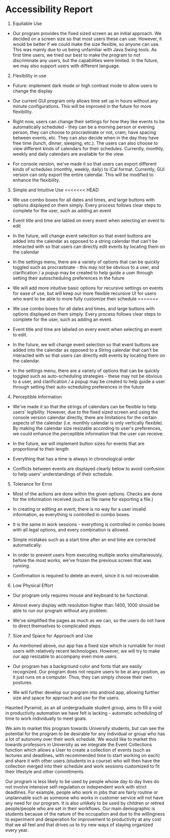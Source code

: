 # Accessibility Report

1. Equitable Use

- Our program provides the fixed sized screen as an initial approach. We decided on a screen size so that most users these can use. However, it would be better if we could make the size flexible, so anyone can use. This was mainly due to us being unfamiliar with Java Swing tools. As first time users, we tried our best to make the program to not discriminate any users, but the capabilities were limited. In the future, we may also support users with different language.

2. Flexibility in use
- Future: implement dark mode or high contrast mode to allow users to change the display


- Our current GUI program only allows time set up in hours without any minute configurations. This will be improved in the future for more flexibility.


- Right now, users can change their settings for how they like events to be automatically scheduled - they can be a morning person or evening person, they can choose to procrastinate or not, cram, have spacing between events, etc. They can also decide when in the day they have free time (lunch, dinner, sleeping, etc.). The users can also choose to view different kinds of calendars for their schedules. Currently, monthly, weekly and daily calendars are available for the view.


- For console version, we've made it so that users can export different kinds of schedules (monthly, weekly, daily) to iCal format. Currently, GUI version can only export the entire calendar. This will be modified to enhance the flexibility.

3. Simple and Intuitive Use
<<<<<<< HEAD
- We use combo boxes for all dates and times, and large buttons with options displayed on them simply. Every process
follows clear steps to complete for the user, such as adding an event
- Event title and time are labled on every event when selecting an event to edit
- In the future, will change event selection so that event buttons are added into the calendar as opposed to a string calendar
that can't be interacted with so that users can directly edit events by locating them on the calendar
- In the settings menu, there are a variety of options that can be quickly toggled such as procrastinate - this may not be 
obvious to a user, and clarification / a popup may be created to help guide a user through setting their autoscheduling
preferences in the future
- We will add more intuitive basic options for recursive settings on events for ease of use, 
but will keep our more flexible recursive UI for users who want to be able to more fully
customize their schedule
=======
- We use combo boxes for all dates and times, and large buttons with options displayed on them simply. Every process follows clear steps to complete for the user, such as adding an event.


- Event title and time are labeled on every event when selecting an event to edit.


- In the future, we will change event selection so that event buttons are added into the calendar as opposed to a String calendar that can't be interacted with so that users can directly edit events by locating them on the calendar.


- In the settings menu, there are a variety of options that can be quickly toggled such as auto-scheduling strategies - these may not be obvious to a user, and clarification / a popup may be created to help guide a user through setting their auto-scheduling preferences in the future


4. Perceptible Information

- We've made it so that the strings of calendars can be flexible to help users' legibility. However, due to the fixed sized screen and using the console version calendar directly, there are limitations for the certain aspects of the calendar (i.e. monthly calendar is only vertically flexible). By making the calendar size resizable according to user's preferences, we could enhance the perceptible information that the user can receive.


- In the future, we will implement button sizes for events that are proportional to their length

- Everything that has a time is always in chronological order


- Conflicts between events are displayed clearly below to avoid confusion to help users' understandings of their schedule.

5. Tolerance for Error

- Most of the actions are done within the given options. Checks are done for the information received (such as file name for exporting a file.)


- In creating or editing an event, there is no way for a user invalid information, as everything is controlled in combo boxes.


- It is the same in work sessions - everything is controlled in combo boxes with all legal options, and every combination is allowed.


- Simple mistakes such as a start time after an end time are corrected automatically.


- In order to prevent users from executing multiple works simultaneously, before the most works, we've frozen the previous screen that was running.


- Confirmation is required to delete an event, since it is not recoverable.

6. Low Physical Effort

- Our program only requires mouse and keyboard to be functional.

- Almost every display with resolution higher than 1400, 1000 should be able to run our program without any problem.

- We've simplified the pages as much as we can, so the users do not have to direct themselves to complicated steps.

7. Size and Space for Approach and Use

- As mentioned above, our app has a fixed size which is runnable for most users with relatively recent technologies. However, we will try to make our app resizable to accompany even more users.

- Our program has a background color and fonts that are easily recognized. Our program does not require users to be at any position, as it just runs on a computer. Thus, they can simply choose their own postures. 

- We will further develop our program into android app, allowing further size and space for approach and use for the users.


Haunted Pyramid, as an all undergraduate student group, aims to fill a void in productivity automation we have felt is lacking - automatic scheduling of time to work individually to meet goals.

We aim to market this program towards University students, but can see the potential for the program to be desirable for any individual or group who has a lot of autonomy over their work schedule. We would like to market this towards professors in University as we integrate the Event Collections function which allows a User to create a collection of events (such as lectures and deadlines, with recommended time to start working on each) and share it with other users (students in a course) who will then have the collection merged into their schedule and work sessions customized to fit their lifestyle and other commitments.

Our program is less likely to be used by people whose day to day lives do not involve intensive self-regulation or independent
work with strict deadlines. For example, people who work in jobs that are fairly routine or unplannable such as someone 
who works in customer service will not have any need for our program. It is also unlikely to be used by children or retired
people/people who are set in their workflows. Our main demographic is students because of the nature of the occupation 
and due to the willingness to experiment and desperation for improvement to productivity at any cost that we all feel and that
drives us to try new ways of staying organized every year.

